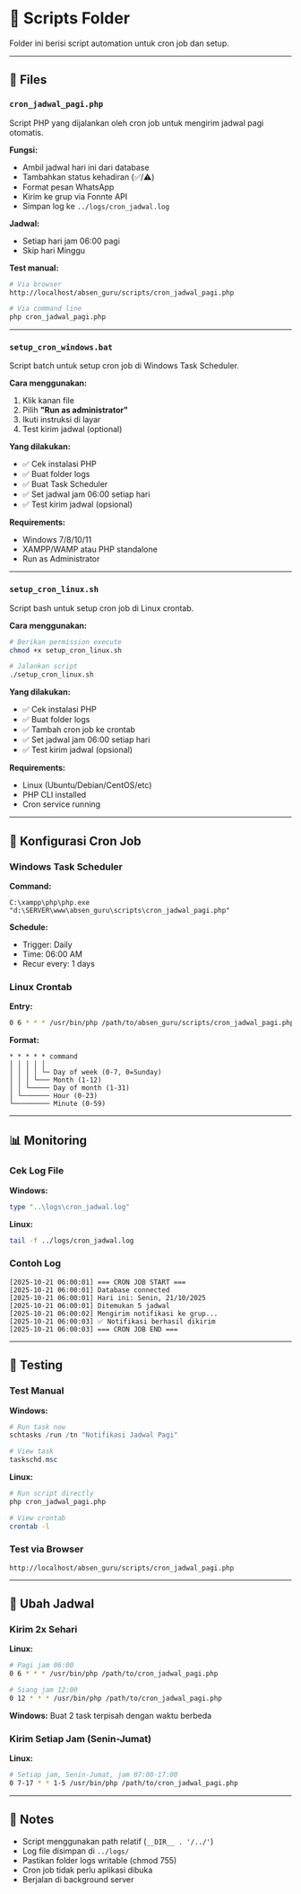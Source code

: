 # 📁 Scripts Folder

Folder ini berisi script automation untuk cron job dan setup.

---

## 📄 Files

### `cron_jadwal_pagi.php`
Script PHP yang dijalankan oleh cron job untuk mengirim jadwal pagi otomatis.

**Fungsi:**
- Ambil jadwal hari ini dari database
- Tambahkan status kehadiran (✅/⚠️)
- Format pesan WhatsApp
- Kirim ke grup via Fonnte API
- Simpan log ke `../logs/cron_jadwal.log`

**Jadwal:**
- Setiap hari jam 06:00 pagi
- Skip hari Minggu

**Test manual:**
```bash
# Via browser
http://localhost/absen_guru/scripts/cron_jadwal_pagi.php

# Via command line
php cron_jadwal_pagi.php
```

---

### `setup_cron_windows.bat`
Script batch untuk setup cron job di Windows Task Scheduler.

**Cara menggunakan:**
1. Klik kanan file
2. Pilih **"Run as administrator"**
3. Ikuti instruksi di layar
4. Test kirim jadwal (optional)

**Yang dilakukan:**
- ✅ Cek instalasi PHP
- ✅ Buat folder logs
- ✅ Buat Task Scheduler
- ✅ Set jadwal jam 06:00 setiap hari
- ✅ Test kirim jadwal (opsional)

**Requirements:**
- Windows 7/8/10/11
- XAMPP/WAMP atau PHP standalone
- Run as Administrator

---

### `setup_cron_linux.sh`
Script bash untuk setup cron job di Linux crontab.

**Cara menggunakan:**
```bash
# Berikan permission execute
chmod +x setup_cron_linux.sh

# Jalankan script
./setup_cron_linux.sh
```

**Yang dilakukan:**
- ✅ Cek instalasi PHP
- ✅ Buat folder logs
- ✅ Tambah cron job ke crontab
- ✅ Set jadwal jam 06:00 setiap hari
- ✅ Test kirim jadwal (opsional)

**Requirements:**
- Linux (Ubuntu/Debian/CentOS/etc)
- PHP CLI installed
- Cron service running

---

## 🔧 Konfigurasi Cron Job

### Windows Task Scheduler

**Command:**
```
C:\xampp\php\php.exe "d:\SERVER\www\absen_guru\scripts\cron_jadwal_pagi.php"
```

**Schedule:**
- Trigger: Daily
- Time: 06:00 AM
- Recur every: 1 days

### Linux Crontab

**Entry:**
```bash
0 6 * * * /usr/bin/php /path/to/absen_guru/scripts/cron_jadwal_pagi.php >> /path/to/absen_guru/logs/cron_jadwal.log 2>&1
```

**Format:**
```
* * * * * command
│ │ │ │ │
│ │ │ │ └─ Day of week (0-7, 0=Sunday)
│ │ │ └─── Month (1-12)
│ │ └───── Day of month (1-31)
│ └─────── Hour (0-23)
└───────── Minute (0-59)
```

---

## 📊 Monitoring

### Cek Log File

**Windows:**
```powershell
type "..\logs\cron_jadwal.log"
```

**Linux:**
```bash
tail -f ../logs/cron_jadwal.log
```

### Contoh Log

```
[2025-10-21 06:00:01] === CRON JOB START ===
[2025-10-21 06:00:01] Database connected
[2025-10-21 06:00:01] Hari ini: Senin, 21/10/2025
[2025-10-21 06:00:01] Ditemukan 5 jadwal
[2025-10-21 06:00:02] Mengirim notifikasi ke grup...
[2025-10-21 06:00:03] ✅ Notifikasi berhasil dikirim
[2025-10-21 06:00:03] === CRON JOB END ===
```

---

## 🧪 Testing

### Test Manual

**Windows:**
```powershell
# Run task now
schtasks /run /tn "Notifikasi Jadwal Pagi"

# View task
taskschd.msc
```

**Linux:**
```bash
# Run script directly
php cron_jadwal_pagi.php

# View crontab
crontab -l
```

### Test via Browser

```
http://localhost/absen_guru/scripts/cron_jadwal_pagi.php
```

---

## 🔄 Ubah Jadwal

### Kirim 2x Sehari

**Linux:**
```bash
# Pagi jam 06:00
0 6 * * * /usr/bin/php /path/to/cron_jadwal_pagi.php

# Siang jam 12:00
0 12 * * * /usr/bin/php /path/to/cron_jadwal_pagi.php
```

**Windows:** Buat 2 task terpisah dengan waktu berbeda

### Kirim Setiap Jam (Senin-Jumat)

**Linux:**
```bash
# Setiap jam, Senin-Jumat, jam 07:00-17:00
0 7-17 * * 1-5 /usr/bin/php /path/to/cron_jadwal_pagi.php
```

---

## 📝 Notes

- Script menggunakan path relatif (`__DIR__ . '/../'`)
- Log file disimpan di `../logs/`
- Pastikan folder logs writable (chmod 755)
- Cron job tidak perlu aplikasi dibuka
- Berjalan di background server
